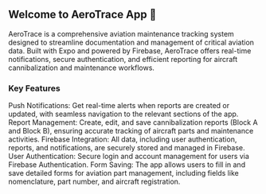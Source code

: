 ## Welcome to AeroTrace App 👋
AeroTrace is a comprehensive aviation maintenance tracking system designed to streamline documentation and management of critical aviation data. Built with Expo and powered by Firebase, AeroTrace offers real-time notifications, secure authentication, and efficient reporting for aircraft cannibalization and maintenance workflows.

### Key Features
Push Notifications: Get real-time alerts when reports are created or updated, with seamless navigation to the relevant sections of the app.
Report Management: Create, edit, and save cannibalization reports (Block A and Block B), ensuring accurate tracking of aircraft parts and maintenance activities.
Firebase Integration: All data, including user authentication, reports, and notifications, are securely stored and managed in Firebase.
User Authentication: Secure login and account management for users via Firebase Authentication.
Form Saving: The app allows users to fill in and save detailed forms for aviation part management, including fields like nomenclature, part number, and aircraft registration.
